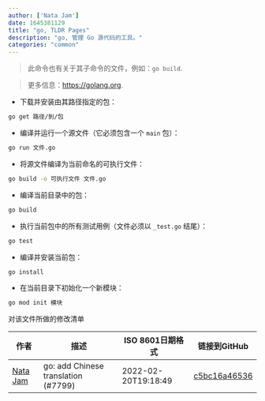 ```yaml
---
author: ['Nata Jam']
date: 1645381129
title: "go, TLDR Pages"
description: "go, 管理 Go 源代码的工具。"
categories: "common"
---
```

> 此命令也有关于其子命令的文件，例如：`go build`.

> 更多信息：<https://golang.org>.

- 下载并安装由其路径指定的包：

```bash
go get 路径/到/包
```

- 编译并运行一个源文件（它必须包含一个 `main` 包）：

```bash
go run 文件.go
```

- 将源文件编译为当前命名的可执行文件：

```bash
go build -o 可执行文件 文件.go
```

- 编译当前目录中的包：

```bash
go build
```

- 执行当前包中的所有测试用例（文件必须以 `_test.go` 结尾）：

```bash
go test
```

- 编译并安装当前包：

```bash
go install
```

- 在当前目录下初始化一个新模块：

```bash
go mod init 模块
```
对该文件所做的修改清单


作者 | 描述 | ISO 8601日期格式 | 链接到GitHub
------|-----|-----|-----
[Nata Jam](mailto:71621144+wandersofb@users.noreply.github.com) | go: add Chinese translation (#7799) | 2022-02-20T19:18:49 | [c5bc16a46536](https://github.com/tldr-pages/tldr/commit/c5bc16a4653687b51c61c9e6a41aa313a01ac036)

